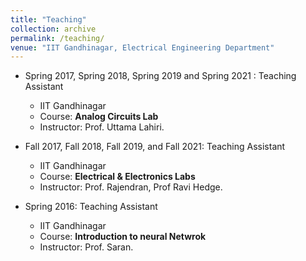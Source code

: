 ```yaml
---
title: "Teaching"
collection: archive
permalink: /teaching/
venue: "IIT Gandhinagar, Electrical Engineering Department"
---
```

* Spring 2017, Spring 2018, Spring 2019 and Spring 2021 : Teaching Assistant
  * IIT Gandhinagar
  * Course: **Analog Circuits Lab**
  * Instructor: Prof. Uttama Lahiri.

* Fall 2017, Fall 2018, Fall 2019, and Fall 2021: Teaching Assistant
  * IIT Gandhinagar
  * Course: **Electrical & Electronics Labs**
  * Instructor: Prof. Rajendran, Prof Ravi Hedge.
 
* Spring 2016: Teaching Assistant
  * IIT Gandhinagar
  * Course: **Introduction to neural Netwrok**
  * Instructor: Prof. Saran.
  
